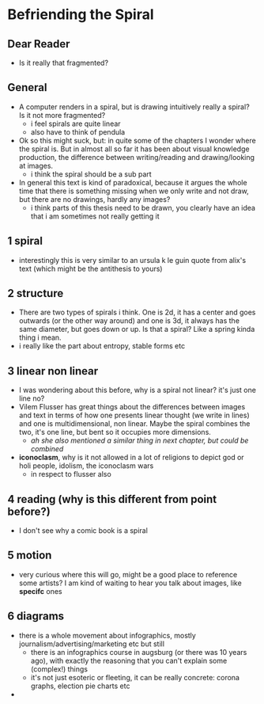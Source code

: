 # Befriending the Spiral



## Dear Reader

- Is it really that fragmented?



## General

- A computer renders in a spiral, but is drawing intuitively really a spiral? Is it not more fragmented?
  - i feel spirals are quite linear
  - also have to think of pendula
- Ok so this might suck, but: in quite some of the chapters I wonder where the spiral is. But in almost all so far it has been about visual knowledge production, the difference between writing/reading and drawing/looking at images.
  - i think the spiral should be a sub part
- In general this text is kind of paradoxical, because it argues the whole time that there is something missing when we only write and not draw, but there are no drawings, hardly any images?
  - i think parts of this thesis need to be drawn, you clearly have an idea that i am sometimes not really getting it

## 1 spiral

- interestingly this is very similar to an ursula k le guin quote from alix's text (which might be the antithesis to yours)



## 2 structure

- There are two types of spirals i think. One is 2d, it has a center and goes outwards (or the other way around) and one is 3d, it always has the same diameter, but goes down or up. Is that a spiral? Like a spring kinda thing i mean.
- i really like the part about entropy, stable forms etc



## 3 linear non linear

- I was wondering about this before, why is a spiral not linear? it's just one line no?
- Vilem Flusser has great things about the differences between images and text in terms of how one presents linear thought (we write in lines) and one is multidimensional, non linear. Maybe the spiral combines the two, it's one line, but bent so it occupies more dimensions.
  - *ah she also mentioned a similar thing in next chapter, but could be combined*
- **iconoclasm**, why is it not allowed in a lot of religions to depict god or holi people, idolism, the iconoclasm wars
  - in respect to flusser also



## 4 reading (why is this different from point before?)

- I don't see why a comic book is a spiral



## 5 motion

- very curious where this will go, might be a good place to reference some artists? I am kind of waiting to hear you talk about images, like **specifc** ones



## 6 diagrams

- there is a whole movement about infographics, mostly journalism/advertising/marketing etc but still
  - there is an infographics course in augsburg (or there was 10 years ago), with exactly the reasoning that you can't explain some (complex!) things
  - it's not just esoteric or fleeting, it can be really concrete: corona graphs, election pie charts etc
- 

